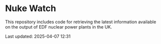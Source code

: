 # Nuke Watch

This repository includes code for retrieving the latest information available on the output of EDF nuclear power plants in the UK.

Last updated: 2025-04-07 12:31
